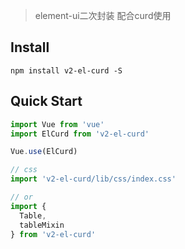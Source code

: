 > element-ui二次封装 配合curd使用

## Install
```shell
npm install v2-el-curd -S
```

## Quick Start
``` javascript
import Vue from 'vue'
import ElCurd from 'v2-el-curd'

Vue.use(ElCurd)

// css
import 'v2-el-curd/lib/css/index.css'

// or
import {
  Table,
  tableMixin
} from 'v2-el-curd'